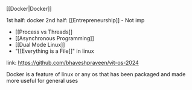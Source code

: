 [[Docker|Docker]]

1st half: docker 
2nd half: [[Entrepreneurship]] - Not imp

- [[Process vs Threads]]
- [[Asynchronous Programming]]
- [[Dual Mode Linux]]
- "[[Everything is a File]]" in linux

link: https://github.com/bhaveshpraveen/vit-os-2024

Docker is a feature of linux or any os that has been packaged and made more useful for general uses